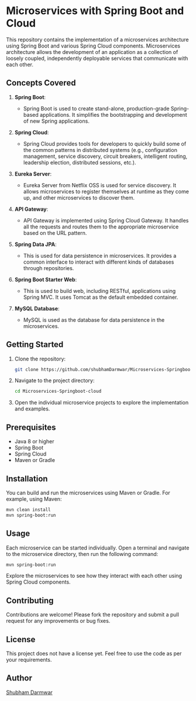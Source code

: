 # Microservices with Spring Boot and Cloud

This repository contains the implementation of a microservices architecture using Spring Boot and various Spring Cloud components. Microservices architecture allows the development of an application as a collection of loosely coupled, independently deployable services that communicate with each other.

## Concepts Covered

1. **Spring Boot**: 
   - Spring Boot is used to create stand-alone, production-grade Spring-based applications. It simplifies the bootstrapping and development of new Spring applications.

2. **Spring Cloud**:
   - Spring Cloud provides tools for developers to quickly build some of the common patterns in distributed systems (e.g., configuration management, service discovery, circuit breakers, intelligent routing, leadership election, distributed sessions, etc.).

3. **Eureka Server**:
   - Eureka Server from Netflix OSS is used for service discovery. It allows microservices to register themselves at runtime as they come up, and other microservices to discover them.

4. **API Gateway**:
   - API Gateway is implemented using Spring Cloud Gateway. It handles all the requests and routes them to the appropriate microservice based on the URL pattern.

5. **Spring Data JPA**:
   - This is used for data persistence in microservices. It provides a common interface to interact with different kinds of databases through repositories.

6. **Spring Boot Starter Web**:
   - This is used to build web, including RESTful, applications using Spring MVC. It uses Tomcat as the default embedded container.

7. **MySQL Database**:
   - MySQL is used as the database for data persistence in the microservices.

## Getting Started
1. Clone the repository:
    ```bash
    git clone https://github.com/shubhamDarmwar/Microservices-Springboot-cloud.git
    ```
2. Navigate to the project directory:
    ```bash
    cd Microservices-Springboot-cloud
    ```
3. Open the individual microservice projects to explore the implementation and examples.

## Prerequisites
- Java 8 or higher
- Spring Boot
- Spring Cloud
- Maven or Gradle

## Installation
You can build and run the microservices using Maven or Gradle. For example, using Maven:
```bash
mvn clean install
mvn spring-boot:run
```

## Usage
Each microservice can be started individually. Open a terminal and navigate to the microservice directory, then run the following command:
```bash
mvn spring-boot:run
```
Explore the microservices to see how they interact with each other using Spring Cloud components.

## Contributing
Contributions are welcome! Please fork the repository and submit a pull request for any improvements or bug fixes.

## License
This project does not have a license yet. Feel free to use the code as per your requirements.

## Author
[Shubham Darmwar](https://github.com/shubhamDarmwar)
